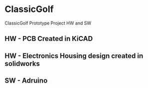 # ClassicGolf
ClassicGolf Prototype Project HW and SW


## HW - PCB Created in KiCAD

## HW - Electronics Housing design created in solidworks

## SW - Adruino
